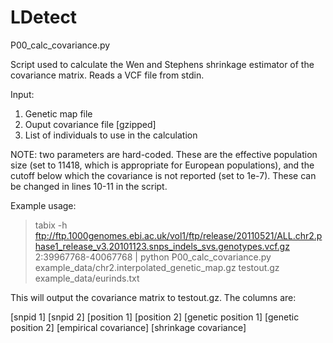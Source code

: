 # LDetect

P00_calc_covariance.py

Script used to calculate the Wen and Stephens shrinkage estimator of the covariance matrix. Reads a VCF file from stdin.

Input:

1. Genetic map file
2. Ouput covariance file  [gzipped]
3. List of individuals to use in the calculation

NOTE: two parameters are hard-coded. These are the effective population size (set to 11418, which is appropriate for European populations), and the cutoff below which the covariance is not reported (set to 1e-7). These can be changed in lines 10-11 in the script.


Example usage:

>tabix -h ftp://ftp.1000genomes.ebi.ac.uk/vol1/ftp/release/20110521/ALL.chr2.phase1_release_v3.20101123.snps_indels_svs.genotypes.vcf.gz 2:39967768-40067768 | python P00_calc_covariance.py example_data/chr2.interpolated_genetic_map.gz testout.gz example_data/eurinds.txt

This will output the covariance matrix to testout.gz. The columns are:

[snpid 1] [snpid 2] [position 1] [position 2] [genetic position 1] [genetic position 2] [empirical covariance] [shrinkage covariance]
